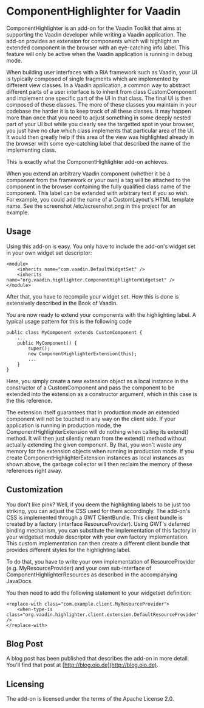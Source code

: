ComponentHighlighter for Vaadin
===============================

ComponentHighlighter is an add-on for the Vaadin Toolkit that aims at supporting the Vaadin developer while writing a Vaadin application. The add-on provides an extension for components which will highlight an extended component in the browser with an eye-catching info label. This feature will only be active when the Vaadin application is running in debug mode.

When building user interfaces with a RIA framework such as Vaadin, your UI is typically composed of single fragments which are implemented by different view classes. In a Vaadin application, a common way to abstract different parts of a user interface is to inherit from class CustomComponent and implement one specific part of the UI in that class. The final UI is then composed of these classes. The more of these classes you maintain in your codebase the harder it is to keep track of all these classes. It may happen more than once that you need to adjust something in some deeply nested part of your UI but while you clearly see the targetted spot in your browser, you just have no clue which class implements that particular area of the UI. It would then greatly help if this area of the view was highlighted already in the browser with some eye-catching label that described the name of the implementing class.

This is exactly what the ComponentHighlighter add-on achieves.

When you extend an arbitrary Vaadin component (whether it be a component from the framework or your own) a tag will be attached to the component in the browser containing the fully qualified class name of the component. This label can be extended with arbitrary text if you so wish. For example, you could add the name of a CustomLayout's HTML template name. See the screenshot /etc/screenshot.png in this project for an example.

Usage
-----
Using this add-on is easy. You only have to include the add-on's widget set in your own widget set descriptor:

	<module>
		<inherits name="com.vaadin.DefaultWidgetSet" />
		<inherits name="org.vaadin.highlighter.ComponentHighlighterWidgetset" />
	</module>
	
After that, you have to recompile your widget set. How this is done is extensively described in the Book of Vaadin.

You are now ready to extend your components with the highlighting label. A typical usage pattern for this is the following code

	public class MyComponent extends CustomComponent {
		...
		public MyComponent() {
			super();
			new ComponentHighlighterExtension(this);
			...
		}
	}
	
Here, you simply create a new extension object as a local instance in the constructor of a CustomComponent and pass the component to be extended into the extension as a constructor argument, which in this case is the this reference. 

The extension itself guarantees that in production mode an extended component will not be touched in any way on the client side. If your application is running in production mode, the ComponentHighlighterExtension will do nothing when calling its extend() method. It will then just silently return from the extend() method without actually extending the given component. By that, you won't waste any memory for the extension objects when running in production mode. If you create ComponentHighlighterExtension instances as local instances as shown above, the garbage collector will then reclaim the memory of these references right away.

Customization
-------------
You don't like pink? Well, if you deem the highlighting labels to be just too striking, you can adjust the CSS used for them accordingly. The add-on's CSS is implemented through a GWT ClientBundle. This client bundle is created by a factory (interface ResourceProvider). Using GWT's deferred binding mechanism, you can substitute the implementation of this factory in your widgetset module descriptor with your own factory implementation. This custom implementation can then create a different client bundle that provides different styles for the highlighting label.

To do that, you have to write your own implementation of ResourceProvider (e.g. MyResourceProvider) and your own sub-interface of ComponentHighlighterResources as described in the accompanying JavaDocs.

You then need to add the following statement to your widgetset definition:

 	<replace-with class="com.example.client.MyResourceProvider">
 		<when-type-is class="org.vaadin.highlighter.client.extension.DefaultResourceProvider" />
 	</replace-with>
	
Blog Post
----------------------
A blog post has been published that describes the add-on in more detail. You'll find that post at [http://blog.oio.de](http://blog.oio.de).

Licensing
---------
The add-on is licensed under the terms of the Apache License 2.0.